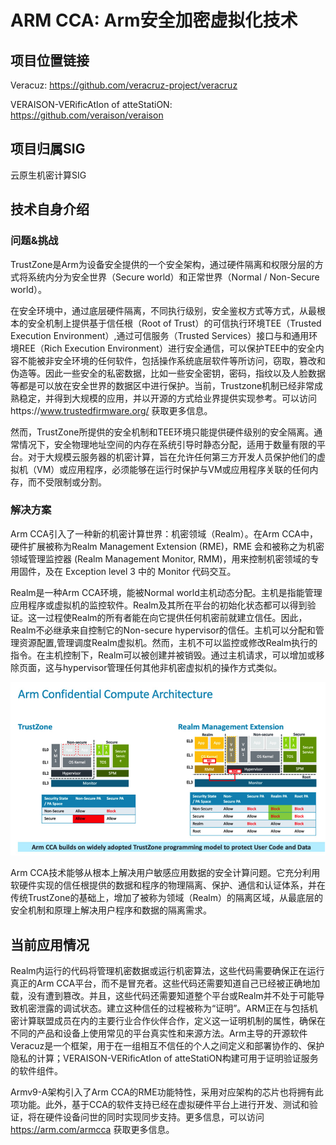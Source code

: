 # ARM CCA: Arm安全加密虚拟化技术

## 项目位置链接

Veracuz: https://github.com/veracruz-project/veracruz

VERAISON-VERificAtIon of atteStatiON: https://github.com/veraison/veraison

## 项目归属SIG

云原生机密计算SIG

## 技术自身介绍

### 问题&挑战

TrustZone是Arm为设备安全提供的一个安全架构，通过硬件隔离和权限分层的方式将系统内分为安全世界（Secure world）和正常世界（Normal / Non-Secure world）。

在安全环境中，通过底层硬件隔离，不同执行级别，安全鉴权方式等方式，从最根本的安全机制上提供基于信任根（Root of Trust）的可信执行环境TEE（Trusted Execution Environment）,通过可信服务（Trusted Services）接口与和通用环境REE（Rich Execution Environment）进行安全通信，可以保护TEE中的安全内容不能被非安全环境的任何软件，包括操作系统底层软件等所访问，窃取，篡改和伪造等。因此一些安全的私密数据，比如一些安全密钥，密码，指纹以及人脸数据等都是可以放在安全世界的数据区中进行保护。当前，Trustzone机制已经非常成熟稳定，并得到大规模的应用，并以开源的方式给业界提供实现参考。可以访问https://www.trustedfirmware.org/ 获取更多信息。

然而，TrustZone所提供的安全机制和TEE环境只能提供硬件级别的安全隔离。通常情况下，安全物理地址空间的内存在系统引导时静态分配，适用于数量有限的平台。对于大规模云服务器的机密计算，旨在允许任何第三方开发人员保护他们的虚拟机（VM）或应用程序，必须能够在运行时保护与VM或应用程序关联的任何内存，而不受限制或分割。

### 解决方案

Arm CCA引入了一种新的机密计算世界：机密领域（Realm）。在Arm CCA中，硬件扩展被称为Realm Management Extension (RME)，RME 会和被称之为机密领域管理监控器 (Realm Management Monitor, RMM)，用来控制机密领域的专用固件，及在 Exception level 3 中的 Monitor 代码交互。

Realm是一种Arm CCA环境，能被Normal world主机动态分配。主机是指能管理应用程序或虚拟机的监控软件。Realm及其所在平台的初始化状态都可以得到验证。这一过程使Realm的所有者能在向它提供任何机密前就建立信任。因此，Realm不必继承来自控制它的Non-secure hypervisor的信任。主机可以分配和管理资源配置,管理调度Realm虚拟机。然而，主机不可以监控或修改Realm执行的指令。在主机控制下，Realm可以被创建并被销毁。通过主机请求，可以增加或移除页面，这与hypervisor管理任何其他非机密虚拟机的操作方式类似。

![image.png](../materials/imgs/arm_cca.png)

Arm CCA技术能够从根本上解决用户敏感应用数据的安全计算问题。它充分利用软硬件实现的信任根提供的数据和程序的物理隔离、保护、通信和认证体系，并在传统TrustZone的基础上，增加了被称为领域（Realm）的隔离区域，从最底层的安全机制和原理上解决用户程序和数据的隔离需求。

## 当前应用情况

Realm内运行的代码将管理机密数据或运行机密算法，这些代码需要确保正在运行真正的Arm CCA平台，而不是冒充者。这些代码还需要知道自己已经被正确地加载，没有遭到篡改。并且，这些代码还需要知道整个平台或Realm并不处于可能导致机密泄露的调试状态。建立这种信任的过程被称为“证明”。ARM正在与包括机密计算联盟成员在内的主要行业合作伙伴合作，定义这一证明机制的属性，确保在不同的产品和设备上使用常见的平台真实性和来源方法。Arm主导的开源软件Veracuz是一个框架，用于在一组相互不信任的个人之间定义和部署协作的、保护隐私的计算；VERAISON-VERificAtIon of atteStatiON构建可用于证明验证服务的软件组件。

Armv9-A架构引入了Arm CCA的RME功能特性，采用对应架构的芯片也将拥有此项功能。此外，基于CCA的软件支持已经在虚拟硬件平台上进行开发、测试和验证，将在硬件设备问世的同时实现同步支持。更多信息，可以访问 https://arm.com/armcca 获取更多信息。